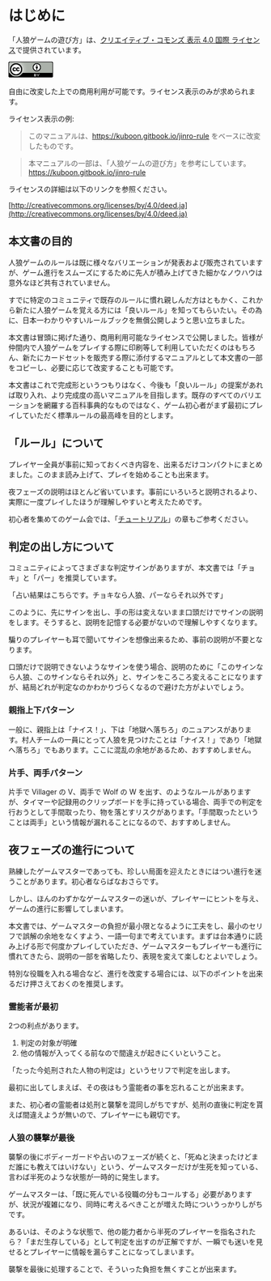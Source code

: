 # はじめに

「人狼ゲームの遊び方」は、[クリエイティブ・コモンズ 表示 4.0 国際 ライセンス](http://creativecommons.org/licenses/by/4.0/deed.ja)で提供されています。

![&#x30AF;&#x30EA;&#x30A8;&#x30A4;&#x30C6;&#x30A3;&#x30D6;&#x30FB;&#x30B3;&#x30E2;&#x30F3;&#x30BA; &#x8868;&#x793A; 4.0 &#x56FD;&#x969B; &#x30E9;&#x30A4;&#x30BB;&#x30F3;&#x30B9;](.gitbook/assets/cc_by_4.0_88x31.png)

自由に改変した上での商用利用が可能です。ライセンス表示のみが求められます。

ライセンス表示の例:

> このマニュアルは、https://kuboon.gitbook.io/jinro-rule をベースに改変したものです。

> 本マニュアルの一部は、「人狼ゲームの遊び方」を参考にしています。  
> https://kuboon.gitbook.io/jinro-rule

ライセンスの詳細は以下のリンクを参照ください。

[http://creativecommons.org/licenses/by/4.0/deed.ja](http://creativecommons.org/licenses/by/4.0/deed.ja)

## 本文書の目的

人狼ゲームのルールは既に様々なバリエーションが発表および販売されていますが、ゲーム進行をスムーズにするために先人が積み上げてきた細かなノウハウは意外なほど共有されていません。

すでに特定のコミュニティで既存のルールに慣れ親しんだ方はともかく、これから新たに人狼ゲームを覚える方には「良いルール」を知ってもらいたい。その為に、日本一わかりやすいルールブックを無償公開しようと思い立ちました。

本文書は冒頭に掲げた通り、商用利用可能なライセンスで公開しました。皆様が仲間内で人狼ゲームをプレイする際に印刷等して利用していただくのはもちろん、新たにカードセットを販売する際に添付するマニュアルとして本文書の一部をコピーし、必要に応じて改変することも可能です。

本文書はこれで完成形というつもりはなく、今後も「良いルール」の提案があれば取り入れ、より完成度の高いマニュアルを目指します。既存のすべてのバリエーションを網羅する百科事典的なものではなく、ゲーム初心者がまず最初にプレイしていただく標準ルールの最高峰を目的とします。

## 「ルール」について

プレイヤー全員が事前に知っておくべき内容を、出来るだけコンパクトにまとめました。このまま読み上げて、プレイを始めることも出来ます。

夜フェーズの説明はほとんど省いています。事前にいろいろと説明されるより、実際に一度プレイしたほうが理解しやすいと考えたためです。

初心者を集めてのゲーム会では、「[チュートリアル](tutorial.md)」の章もご参考ください。

## 判定の出し方について

コミュニティによってさまざまな判定サインがありますが、本文書では「チョキ」と「パー」を推奨しています。

「占い結果はこちらです。チョキなら人狼、パーならそれ以外です」

このように、先にサインを出し、手の形は変えないまま口頭だけでサインの説明をします。そうすると、説明を記憶する必要がないので理解しやすくなります。

騙りのプレイヤーも耳で聞いてサインを想像出来るため、事前の説明が不要となります。

口頭だけで説明できないようなサインを使う場合、説明のために「このサインなら人狼、このサインならそれ以外」と、サインをころころ変えることになりますが、結局どれが判定なのかわかりづらくなるので避けた方がよいでしょう。

### 親指上下パターン

一般に、親指上は「ナイス！」、下は「地獄へ落ちろ」のニュアンスがあります。村人チームの一員にとって人狼を見つけたことは「ナイス！」であり「地獄へ落ちろ」でもあります。ここに混乱の余地があるため、おすすめしません。

### 片手、両手パターン

片手で Villager の V、両手で Wolf の W を出す、のようなルールがありますが、タイマーや記録用のクリップボードを手に持っている場合、両手での判定を行おうとして手間取ったり、物を落とすリスクがあります。「手間取ったということは両手」という情報が漏れることになるので、おすすめしません。

## 夜フェーズの進行について

熟練したゲームマスターであっても、珍しい局面を迎えたときにはつい進行を迷うことがあります。初心者ならばなおさらです。

しかし、ほんのわずかなゲームマスターの迷いが、プレイヤーにヒントを与え、ゲームの進行に影響してしまいます。

本文書では、ゲームマスターの負担が最小限となるように工夫をし、最小のセリフで誤解の余地をなくすよう、一語一句まで考えています。まずは台本通りに読み上げる形で何度かプレイしていただき、ゲームマスターもプレイヤーも進行に慣れてきたら、説明の一部を省略したり、表現を変えて楽しむとよいでしょう。

特別な役職を入れる場合など、進行を改変する場合には、以下のポイントを出来るだけ押さえておくのを推奨します。

### 霊能者が最初

2つの利点があります。

1. 判定の対象が明確
2. 他の情報が入ってくる前なので間違えが起きにくいということ。

「たった今処刑された人物の判定は」というセリフで判定を出します。

最初に出してしまえば、その夜はもう霊能者の事を忘れることが出来ます。

また、初心者の霊能者は処刑と襲撃を混同しがちですが、処刑の直後に判定を貰えば間違えようが無いので、プレイヤーにも親切です。

### 人狼の襲撃が最後

襲撃の後にボディーガードや占いのフェーズが続くと、「死ぬと決まったけどまだ誰にも教えてはいけない」という、ゲームマスターだけが生死を知っている、言わば半死のような状態が一時的に発生します。

ゲームマスターは、「既に死んでいる役職の分もコールする」必要がありますが、状況が複雑になり、同時に考えるべきことが増えた時についうっかりしがちです。

あるいは、そのような状態で、他の能力者から半死のプレイヤーを指名されたら？「まだ生存している」として判定を出すのが正解ですが、一瞬でも迷いを見せるとプレイヤーに情報を漏らすことになってしまいます。

襲撃を最後に処理することで、そういった負担を無くすことが出来ます。



